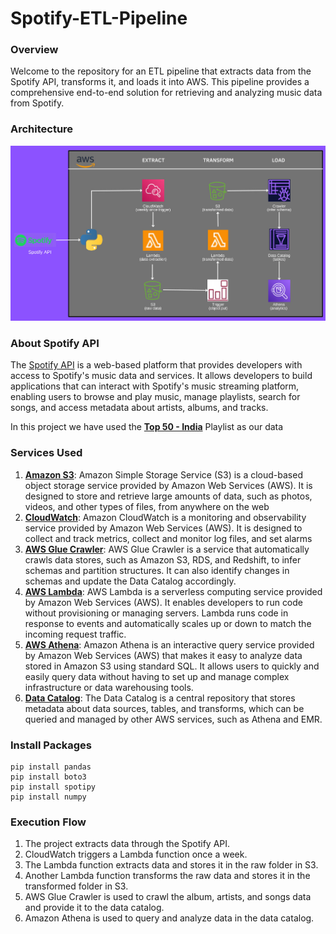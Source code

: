 # Spotify-ETL-Pipeline

### Overview

 Welcome to the repository for an ETL pipeline that extracts data from the Spotify API, transforms it, and loads it into AWS. This pipeline provides a comprehensive end-to-end solution for retrieving and analyzing music data from Spotify.
 
 ### Architecture
 ![Architecture Diagram](https://github.com/ameetsinghmanyal/spotify-etl-aws-data-pipeline-project/blob/main/Architecture.jpeg)
 
 ### About Spotify API
 The [Spotify API](https://developer.spotify.com/documentation/) is a web-based platform that provides developers with access to Spotify's music data and services. It allows developers to build applications that can interact with Spotify's music streaming platform, enabling users to browse and play music, manage playlists, search for songs, and access metadata about artists, albums, and tracks.
 
 In this project we have used the [**Top 50 - India**](https://open.spotify.com/playlist/37i9dQZEVXbLZ52XmnySJg) Playlist as our data    
 
 ### Services Used
 
1. [**Amazon S3**](https://docs.aws.amazon.com/s3/index.html): Amazon Simple Storage Service (S3) is a cloud-based object storage service provided by Amazon Web Services (AWS). It is designed to store and retrieve large amounts of data, such as photos, videos, and other types of files, from anywhere on the web
2. [**CloudWatch**](https://docs.aws.amazon.com/cloudwatch/): Amazon CloudWatch is a monitoring and observability service provided by Amazon Web Services (AWS). It is designed to collect and track metrics, collect and monitor log files, and set alarms
3. [**AWS Glue Crawler**](https://docs.aws.amazon.com/glue/latest/webapi/API_Crawler.html): AWS Glue Crawler is a service that automatically crawls data stores, such as Amazon S3, RDS, and Redshift, to infer schemas and partition structures. It can also identify changes in schemas and update the Data Catalog accordingly.
4. [**AWS Lambda**](https://docs.aws.amazon.com/lambda/index.html): AWS Lambda is a serverless computing service provided by Amazon Web Services (AWS). It enables developers to run code without provisioning or managing servers. Lambda runs code in response to events and automatically scales up or down to match the incoming request traffic.
5. [**AWS Athena**](https://docs.aws.amazon.com/athena/): Amazon Athena is an interactive query service provided by Amazon Web Services (AWS) that makes it easy to analyze data stored in Amazon S3 using standard SQL. It allows users to quickly and easily query data without having to set up and manage complex infrastructure or data warehousing tools.
6. [**Data Catalog**](https://docs.aws.amazon.com/glue/latest/dg/catalog-and-crawler.html): The Data Catalog is a central repository that stores metadata about data sources, tables, and transforms, which can be queried and managed by other AWS services, such as Athena and EMR.

### Install Packages
```
pip install pandas
pip install boto3
pip install spotipy
pip install numpy
```

### Execution Flow
1. The project extracts data through the Spotify API.
2. CloudWatch triggers a Lambda function once a week.
3. The Lambda function extracts data and stores it in the raw folder in S3.
4. Another Lambda function transforms the raw data and stores it in the transformed folder in S3.
5. AWS Glue Crawler is used to crawl the album, artists, and songs data and provide it to the data catalog.
6. Amazon Athena is used to query and analyze data in the data catalog.
